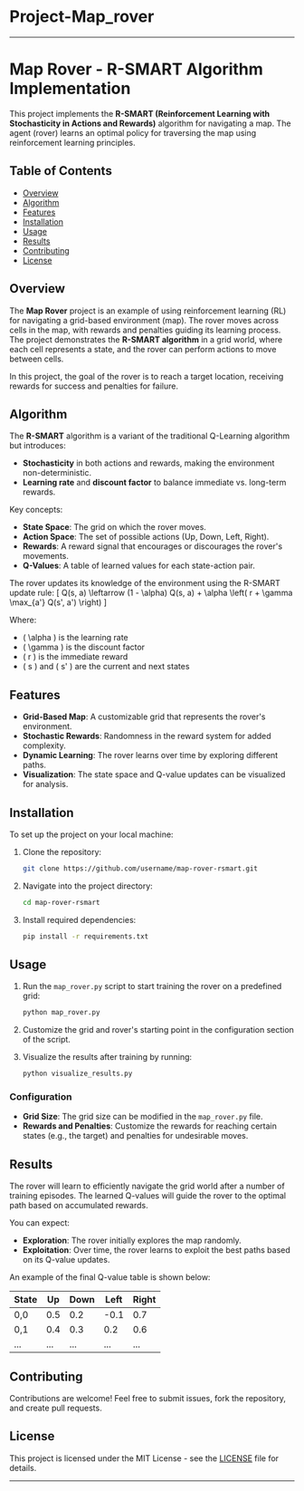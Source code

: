 # Project-Map_rover
---

# Map Rover - R-SMART Algorithm Implementation

This project implements the **R-SMART (Reinforcement Learning with Stochasticity in Actions and Rewards)** algorithm for navigating a map. The agent (rover) learns an optimal policy for traversing the map using reinforcement learning principles.

## Table of Contents

- [Overview](#overview)
- [Algorithm](#algorithm)
- [Features](#features)
- [Installation](#installation)
- [Usage](#usage)
- [Results](#results)
- [Contributing](#contributing)
- [License](#license)

## Overview

The **Map Rover** project is an example of using reinforcement learning (RL) for navigating a grid-based environment (map). The rover moves across cells in the map, with rewards and penalties guiding its learning process. The project demonstrates the **R-SMART algorithm** in a grid world, where each cell represents a state, and the rover can perform actions to move between cells.

In this project, the goal of the rover is to reach a target location, receiving rewards for success and penalties for failure.

## Algorithm

The **R-SMART** algorithm is a variant of the traditional Q-Learning algorithm but introduces:
- **Stochasticity** in both actions and rewards, making the environment non-deterministic.
- **Learning rate** and **discount factor** to balance immediate vs. long-term rewards.

Key concepts:
- **State Space**: The grid on which the rover moves.
- **Action Space**: The set of possible actions (Up, Down, Left, Right).
- **Rewards**: A reward signal that encourages or discourages the rover's movements.
- **Q-Values**: A table of learned values for each state-action pair.

The rover updates its knowledge of the environment using the R-SMART update rule:
\[ Q(s, a) \leftarrow (1 - \alpha) Q(s, a) + \alpha \left( r + \gamma \max_{a'} Q(s', a') \right) \]

Where:
- \( \alpha \) is the learning rate
- \( \gamma \) is the discount factor
- \( r \) is the immediate reward
- \( s \) and \( s' \) are the current and next states

## Features

- **Grid-Based Map**: A customizable grid that represents the rover's environment.
- **Stochastic Rewards**: Randomness in the reward system for added complexity.
- **Dynamic Learning**: The rover learns over time by exploring different paths.
- **Visualization**: The state space and Q-value updates can be visualized for analysis.

## Installation

To set up the project on your local machine:

1. Clone the repository:
    ```bash
    git clone https://github.com/username/map-rover-rsmart.git
    ```

2. Navigate into the project directory:
    ```bash
    cd map-rover-rsmart
    ```

3. Install required dependencies:
    ```bash
    pip install -r requirements.txt
    ```

## Usage

1. Run the `map_rover.py` script to start training the rover on a predefined grid:
    ```bash
    python map_rover.py
    ```

2. Customize the grid and rover's starting point in the configuration section of the script.

3. Visualize the results after training by running:
    ```bash
    python visualize_results.py
    ```

### Configuration

- **Grid Size**: The grid size can be modified in the `map_rover.py` file.
- **Rewards and Penalties**: Customize the rewards for reaching certain states (e.g., the target) and penalties for undesirable moves.

## Results

The rover will learn to efficiently navigate the grid world after a number of training episodes. The learned Q-values will guide the rover to the optimal path based on accumulated rewards.

You can expect:
- **Exploration**: The rover initially explores the map randomly.
- **Exploitation**: Over time, the rover learns to exploit the best paths based on its Q-value updates.

An example of the final Q-value table is shown below:

| State | Up   | Down | Left | Right |
|-------|------|------|------|-------|
| 0,0   | 0.5  | 0.2  | -0.1 | 0.7   |
| 0,1   | 0.4  | 0.3  | 0.2  | 0.6   |
| ...   | ...  | ...  | ...  | ...   |

## Contributing

Contributions are welcome! Feel free to submit issues, fork the repository, and create pull requests.

## License

This project is licensed under the MIT License - see the [LICENSE](LICENSE) file for details.

---
